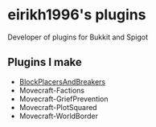 # eirikh1996's plugins
Developer of plugins for Bukkit and Spigot

## Plugins I make

- [BlockPlacersAndBreakers](/projects/blockplacersandbreakers)
- Movecraft-Factions
- Movecraft-GriefPrevention
- Movecraft-PlotSquared
- Movecraft-WorldBorder

<script async src="https://pagead2.googlesyndication.com/pagead/js/adsbygoogle.js"></script>
<script>
     (adsbygoogle = window.adsbygoogle || []).push({
          google_ad_client: "ca-pub-4829990288281402",
          enable_page_level_ads: true
     });
</script>
